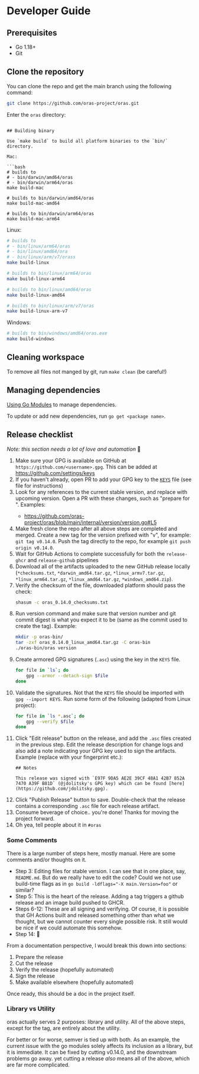 # Developer Guide

## Prerequisites

- Go 1.18+
- Git

## Clone the repository

You can clone the repo and get the main branch using the following command:

```bash
git clone https://github.com/oras-project/oras.git
```

Enter the `oras` directory:

```

## Building binary

Use `make build` to build all platform binaries to the `bin/` directory.

Mac:

```bash
# builds to
# - bin/darwin/amd64/oras
# - bin/darwin/arm64/oras
make build-mac

# builds to bin/darwin/amd64/oras
make build-mac-amd64

# builds to bin/darwin/arm64/oras
make build-mac-arm64
```

Linux:

```bash
# builds to
# - bin/linux/arm64/oras
# - bin/linux/amd64/ora
# - bin/linux/arm/v7/orass
make build-linux

# builds to bin/linux/arm64/oras
make build-linux-arm64

# builds to bin/linux/amd64/oras
make build-linux-amd64

# builds to bin/linux/arm/v7/oras
make build-linux-arm-v7
```

Windows:

```bash
# builds to bin/windows/amd64/oras.exe
make build-windows
```

## Cleaning workspace

To remove all files not manged by git, run `make clean` (be careful!)

## Managing dependencies

[Using Go Modules](https://blog.golang.org/using-go-modules) to manage dependencies.

To update or add new dependencies, run `go get <package name>`.

## Release checklist

*Note: this section needs a lot of love and automation* 🙂

1. Make sure your GPG is available on GitHub at `https://github.com/<username>.gpg`. This can be added at https://github.com/settings/keys
2. If you haven't already, open PR to add your GPG key to the [`KEYS`](https://github.com/oras-project/oras/blob/main/KEYS) file (see file for instructions)
3. Look for any references to the current stable version, and replace with upcoming version. Open a PR with these changes, such as "prepare for <version>". Examples:
    * https://github.com/oras-project/oras/blob/main/internal/version/version.go#L5
4. Make fresh clone the repo after all above steps are completed and merged. Create a new tag for the version prefixed with "v", for example: `git tag v0.14.0`. Push the tag directly to the repo, for example `git push origin v0.14.0`.
5. Wait for GitHub Actions to complete successfully for both the `release-ghcr` and `release-github` pipelines
6. Download all of the artifacts uploaded to the new GitHub release locally (`*checksums.txt`, `*darwin_amd64.tar.gz`, `*linux_armv7.tar.gz`, `*linux_arm64.tar.gz`, `*linux_amd64.tar.gz`, `*windows_amd64.zip`).
7. Verify the checksum of the file, downloaded platform should pass the check:
    ```sh
    shasum -c oras_0.14.0_checksums.txt
    ```
8. Run version command and make sure that version number and git commit digest is what you expect it to be (same as the commit used to create the tag). Example:
    ```sh
    mkdir -p oras-bin/
    tar -zxf oras_0.14.0_linux_amd64.tar.gz -C oras-bin
    ./oras-bin/oras version
    ```
9. Create armored GPG signatures (`.asc`) using the key in the `KEYS` file.
    ```sh
    for file in `ls`; do
        gpg --armor --detach-sign $file
    done
    ```
10. Validate the signatures. Not that the `KEYS` file should be imported with `gpg --import KEYS`. Run some form of the following (adapted from Linux project):
    ```bash
    for file in `ls *.asc`; do
        gpg --verify $file
    done
    ```
11. Click "Edit release" button on the release, and add the `.asc` files created in the previous step. Edit the release description for change logs and also add a note indicating your GPG key used to sign the artifacts. Example (replace with your fingerprint etc.):
    ```
    ## Notes

    This release was signed with `E97F 9DA5 AE2E 39CF 48A1 42B7 852A 7470 A39F B81D` (@jdolitsky's GPG key) which can be found [here](https://github.com/jdolitsky.gpg).
    ```
12. Click "Publish Release" button to save. Double-check that the release contains a corresponding `.asc` file for each release artifact.
13. Consume beverage of choice.. you're done! Thanks for moving the project forward.
14. Oh yea, tell people about it in `#oras`
    
### Some Comments

There is a large number of steps here, mostly manual. Here are some comments and/or thoughts on it.

* Step 3: Editing files for stable version. I can see that in one place, say, `README.md`. But do we really have to edit the code? Could we not use build-time flags as in `go build -ldflags="-X main.Version=foo"` or similar?
* Step 5: This is the heart of the release. Adding a tag triggers a github release and an image build pushed to GHCR.
* Steps 6-12: These are all signing and verifying. Of course, it is possible that GH Actions built and released something other than what we thought, but we cannot counter every single possible risk. It still would be nice if we could automate this somehow.
* Step 14: :beer:

From a documentation perspective, I would break this down into sections:

1. Prepare the release
2. Cut the release
3. Verify the release (hopefully automated)
4. Sign the release
5. Make available elsewhere (hopefully automated)

Once ready, this should be a doc in the project itself.

### Library vs Utility

oras actually serves 2 purposes: library and utility. All of the above steps, except for the tag, are entirely about the utility.

For better or for worse, semver is tied up with both. As an example, the current issue with the go modules solely affects its inclusion as a library, but it is immediate. It can be fixed by cutting v0.14.0, and the downstream problems go away. yet cutting a release _also_ means all of the above, which are far more complicated.